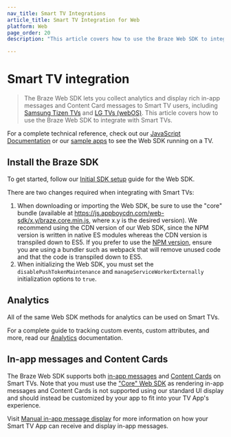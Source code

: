 ```yaml
---
nav_title: Smart TV Integrations
article_title: Smart TV Integration for Web
platform: Web
page_order: 20
description: "This article covers how to use the Braze Web SDK to integrate with Smart TVs (Samsung and LG)."

---
```


# Smart TV integration

> The Braze Web SDK lets you collect analytics and display rich in-app messages and Content Card messages to Smart TV users, including [Samsung Tizen TVs](https://developer.samsung.com/smarttv/develop/specifications/tv-model-groups.html) and [LG TVs (webOS)](https://webostv.developer.lge.com/discover). This article covers how to use the Braze Web SDK to integrate with Smart TVs.

For a complete technical reference, check out our [JavaScript Documentation](https://js.appboycdn.com/web-sdk/latest/doc/modules/braze.html) or our [sample apps](https://github.com/Appboy/smart-tv-sample-apps) to see the Web SDK running on a TV.

## Install the Braze SDK

To get started, follow our [Initial SDK setup]({{site.baseurl}}/developer_guide/platforms/web/sdk_integration/) guide for the Web SDK.

There are two changes required when integrating with Smart TVs:

1. When downloading or importing the Web SDK, be sure to use the "core" bundle (available at https://js.appboycdn.com/web-sdk/x.y/braze.core.min.js, where x.y is the desired version). We recommend using the CDN version of our Web SDK, since the NPM version is written in native ES modules whereas the CDN version is transpiled down to ES5. If you prefer to use the [NPM version](https://www.npmjs.com/package/@braze/web-sdk), ensure you are using a bundler such as webpack that will remove unused code and that the code is transpiled down to ES5.
2. When initializing the Web SDK, you must set the `disablePushTokenMaintenance` and `manageServiceWorkerExternally` initialization options to `true`.

## Analytics

All of the same Web SDK methods for analytics can be used on Smart TVs.

For a complete guide to tracking custom events, custom attributes, and more, read our [Analytics]({{site.baseurl}}/developer_guide/platforms/web/analytics/tracking_sessions/) documentation.

## In-app messages and Content Cards

The Braze Web SDK supports both [in-app messages]({{site.baseurl}}/developer_guide/platforms/web/in_app_messages/) and [Content Cards]({{site.baseurl}}/developer_guide/platforms/web/content_cards/) on Smart TVs. Note that you must use the ["Core" Web SDK](https://www.npmjs.com/package/@braze/web-sdk) as rendering in-app messages and Content Cards is not supported using our standard UI display and should instead be customized by your app to fit into your TV App's experience.

Visit [Manual in-app message display]({{site.baseurl}}/developer_guide/platform_integration_guides/web/in-app_messaging/in-app_message_delivery/#manual-in-app-message-display) for more information on how your Smart TV App can receive and display in-app messages.


